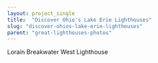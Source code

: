 ```yaml
---
layout: project_single
title:  "Discover Ohio's Lake Erie Lighthouses"
slug: "discover-ohios-lake-erie-lighthouses"
parent: "great-lighthouses-photos"
---
```

Lorain Breakwater West Lighthouse